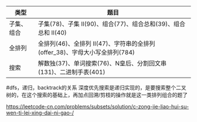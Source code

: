| 类型 | 题目 |
| --- | --- |
| 子集、组合 |子集(78)、子集 II(90)、组合(77)、组合总和(39)、组合总和 II(40)  |
|全排列 |全排列(46)、全排列 II(47)、字符串的全排列(offer_38)、字母大小写全排列(784)|
| 搜索|解数独(37)、单词搜索(76)、N皇后、分割回文串(131)、二进制手表(401) |

#dfs，递归，backtrack的关系
深度优先搜索是递归实现的，是要搜索整个二叉树的，在这个搜索的基础上，再加点回溯/剪枝的操作就是这一类排列组合的题了

https://leetcode-cn.com/problems/subsets/solution/c-zong-jie-liao-hui-su-wen-ti-lei-xing-dai-ni-gao-/
